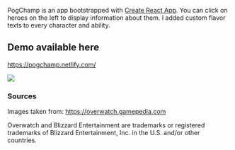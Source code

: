 PogChamp is an app bootstrapped with [Create React App](https://github.com/facebook/create-react-app).
You can click on heroes on the left to display information about them.
I added custom flavor texts to every character and ability.

## Demo available here

https://pogchamp.netlify.com/

![](screenshots/screenshot.PNG)

### Sources

Images taken from: https://overwatch.gamepedia.com

Overwatch and Blizzard Entertainment are trademarks or registered trademarks of Blizzard Entertainment, Inc. in the U.S. and/or other countries.
